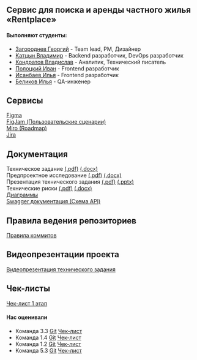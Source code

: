 ## Сервис для поиска и аренды частного жилья «Rentplace»

#### Выполняют студенты: ####
* [Загороднев Георгий](https://github.com/f1ar3) - Team lead, PM, Дизайнер
* [Катцын Владимир](https://github.com/Kattsyn) - Backend разработчик, DevOps разработчик
* [Кондратов Владислав](https://github.com/Bufiz) - Аналитик, Технический писатель
* [Полоцкий Иван](https://github.com/ivanpolotskii) - Frontend разработчик
* [Исанбаев Илья](https://github.com/ilisanbaev04) - Frontend разработчик
* [Беликов Илья](https://github.com/belikov3k) - QA-инженер


## Сервисы

[Figma](https://www.figma.com/design/dUHhGwhEmFBRIUlClh8XHL/Rentplace?node-id=0-1&t=1RZol45soexWSl4u-1) \
[FigJam (Пользовательские сценарии)](https://www.figma.com/board/ygPZP0EhUEdM7czRdczDpz/Rentplace---%D0%9F%D0%BE%D0%BB%D1%8C%D0%B7%D0%BE%D0%B2%D0%B0%D1%82%D0%B5%D0%BB%D1%8C%D1%81%D0%BA%D0%B8%D0%B5-%D1%81%D1%86%D0%B5%D0%BD%D0%B0%D1%80%D0%B8%D0%B8?node-id=0-1&t=jnVoz1bDwZE9VbLN-1) \
[Miro (Roadmap)](https://miro.com/app/board/uXjVIRbE80E=/?share_link_id=14179711041) \
[Jira](https://id.atlassian.com/invite/p/jira-software?id=ErIOf7N1T-iG7c8kshKViA) 


## Документация

Техническое задание [(.pdf)](https://github.com/TP-RENTPLACE/RENTPLACE/blob/main/%D0%94%D0%BE%D0%BA%D1%83%D0%BC%D0%B5%D0%BD%D1%82%D0%B0%D1%86%D0%B8%D1%8F/%D0%A2%D0%B5%D1%85%D0%BD%D0%B8%D1%87%D0%B5%D1%81%D0%BA%D0%BE%D0%B5%20%D0%B7%D0%B0%D0%B4%D0%B0%D0%BD%D0%B8%D0%B5.pdf) [(.docx)](https://github.com/TP-RENTPLACE/RENTPLACE/blob/main/%D0%94%D0%BE%D0%BA%D1%83%D0%BC%D0%B5%D0%BD%D1%82%D0%B0%D1%86%D0%B8%D1%8F/%D0%A2%D0%B5%D1%85%D0%BD%D0%B8%D1%87%D0%B5%D1%81%D0%BA%D0%BE%D0%B5%20%D0%B7%D0%B0%D0%B4%D0%B0%D0%BD%D0%B8%D0%B5.docx) \
Предпроектное исследование [(.pdf)](https://github.com/TP-RENTPLACE/RENTPLACE/blob/main/%D0%94%D0%BE%D0%BA%D1%83%D0%BC%D0%B5%D0%BD%D1%82%D0%B0%D1%86%D0%B8%D1%8F/%D0%9F%D1%80%D0%B5%D0%B4%D0%BF%D1%80%D0%BE%D0%B5%D0%BA%D1%82%D0%BD%D0%BE%D0%B5%20%D0%B8%D1%81%D1%81%D0%BB%D0%B5%D0%B4%D0%BE%D0%B2%D0%B0%D0%BD%D0%B8%D0%B5.pdf) [(.docx)](https://github.com/TP-RENTPLACE/RENTPLACE/blob/main/%D0%94%D0%BE%D0%BA%D1%83%D0%BC%D0%B5%D0%BD%D1%82%D0%B0%D1%86%D0%B8%D1%8F/%D0%9F%D1%80%D0%B5%D0%B4%D0%BF%D1%80%D0%BE%D0%B5%D0%BA%D1%82%D0%BD%D0%BE%D0%B5%20%D0%B8%D1%81%D1%81%D0%BB%D0%B5%D0%B4%D0%BE%D0%B2%D0%B0%D0%BD%D0%B8%D0%B5.docx) \
Презентация технического задания [(.pdf)](https://github.com/TP-RENTPLACE/RENTPLACE/blob/main/%D0%94%D0%BE%D0%BA%D1%83%D0%BC%D0%B5%D0%BD%D1%82%D0%B0%D1%86%D0%B8%D1%8F/%D0%9F%D1%80%D0%B5%D0%B7%D0%B5%D0%BD%D1%82%D0%B0%D1%86%D0%B8%D1%8F%20%D1%82%D0%B5%D1%85%D0%BD%D0%B8%D1%87%D0%B5%D1%81%D0%BA%D0%BE%D0%B3%D0%BE%20%D0%B7%D0%B0%D0%B4%D0%B0%D0%BD%D0%B8%D1%8F.pdf) [(.pptx)](https://github.com/TP-RENTPLACE/RENTPLACE/blob/main/%D0%94%D0%BE%D0%BA%D1%83%D0%BC%D0%B5%D0%BD%D1%82%D0%B0%D1%86%D0%B8%D1%8F/%D0%9F%D1%80%D0%B5%D0%B7%D0%B5%D0%BD%D1%82%D0%B0%D1%86%D0%B8%20%D1%82%D0%B5%D1%85%D0%BD%D0%B8%D1%87%D0%B5%D1%81%D0%BA%D0%BE%D0%B3%D0%BE%20%D0%B7%D0%B0%D0%B4%D0%B0%D0%BD%D0%B8%D1%8F.pptx) \
Технические риски [(.pdf)](https://github.com/TP-RENTPLACE/RENTPLACE/blob/main/%D0%94%D0%BE%D0%BA%D1%83%D0%BC%D0%B5%D0%BD%D1%82%D0%B0%D1%86%D0%B8%D1%8F/%D0%A2%D0%B5%D1%85%D0%BD%D0%B8%D1%87%D0%B5%D1%81%D0%BA%D0%B8%D0%B5%20%D1%80%D0%B8%D1%81%D0%BA%D0%B8.pdf) [(.docx)](https://github.com/TP-RENTPLACE/RENTPLACE/blob/main/%D0%94%D0%BE%D0%BA%D1%83%D0%BC%D0%B5%D0%BD%D1%82%D0%B0%D1%86%D0%B8%D1%8F/%D0%A2%D0%B5%D1%85%D0%BD%D0%B8%D1%87%D0%B5%D1%81%D0%BA%D0%B8%D0%B5%20%D1%80%D0%B8%D1%81%D0%BA%D0%B8.docx) \
[Диаграммы](https://github.com/TP-RENTPLACE/RENTPLACE/tree/main/%D0%94%D0%B8%D0%B0%D0%B3%D1%80%D0%B0%D0%BC%D0%BC%D1%8B) \
[Swagger документация (Схема API)](https://petstore.swagger.io/?url=https://rawcdn.githack.com/TP-RENTPLACE/RENTPLACE/d698b6c46daf2621162913fd528c2f467f4cd529/%D0%A1%D1%85%D0%B5%D0%BC%D0%B0%20API/rentplace-openapi.yaml)

## Правила ведения репозиториев 
[Правила коммитов](https://github.com/TP-RENTPLACE/RENTPLACE/blob/main/%D0%9F%D1%80%D0%B0%D0%B2%D0%B8%D0%BB%D0%B0%20%D0%BA%D0%BE%D0%BC%D0%BC%D0%B8%D1%82%D0%BE%D0%B2/README.md)

## Видеопрезентации проекта

[Видеопрезентация технического задания](https://rutube.ru/video/private/e9ebf072a28581afc9b4ba459621c266/?p=vmGAE0-uPR63pJbbJBGUtA) 

## Чек-листы
[Чек-лист 1 этап](https://github.com/TP-RENTPLACE/RENTPLACE/blob/main/%D0%94%D0%BE%D0%BA%D1%83%D0%BC%D0%B5%D0%BD%D1%82%D0%B0%D1%86%D0%B8%D1%8F/%D0%A7%D0%B5%D0%BA-%D0%BB%D0%B8%D1%81%D1%82%201%20%D1%8D%D1%82%D0%B0%D0%BF.pdf)

#### Нас оценивали
* Команда 3.3 [Git](https://github.com/qudest/voyago) [Чек-лист](https://github.com/qudest/voyago/blob/main/Documentation/Check-list.pdf) 
* Команда 1.4 [Git](https://github.com/Dodger0072/Programming-technologies-project) [Чек-лист](https://github.com/Dodger0072/Programming-technologies-project/blob/main/docs/%D0%A7%D0%B5%D0%BA-%D0%BB%D0%B8%D1%81%D1%82%D1%8B/%D0%A7%D0%B5%D0%BA-%D0%BB%D0%B8%D1%81%D1%82.pdf) 
* Команда 1.2 [Git](https://github.com/progerg/Lawly) [Чек-лист](https://github.com/progerg/Lawly/blob/master/documentation/checklist.pdf) 
* Команда 5.3 [Git](https://github.com/TrefflyTeam) [Чек-лист](https://github.com/TrefflyTeam/documentation/blob/main/%D0%A0%D0%B5%D0%B7%D1%83%D0%BB%D1%8C%D1%82%D0%B0%D1%82%D1%8B%20%D0%BE%D1%86%D0%B5%D0%BD%D0%B8%D0%B2%D0%B0%D0%BD%D0%B8%D1%8F%20%D0%BE%D1%82%20%D0%BA%D0%BE%D0%BC%D0%B0%D0%BD%D0%B4%D1%8B%205.3.pdf) 


